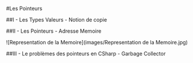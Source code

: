 #Les Pointeurs

##I - Les Types Valeurs - Notion de copie

##II - Les Pointeurs - Adresse Memoire

![Representation de la Memoire](images/Representation de la Memoire.jpg)

##III - Le problèmes des pointeurs en CSharp - Garbage Collector
